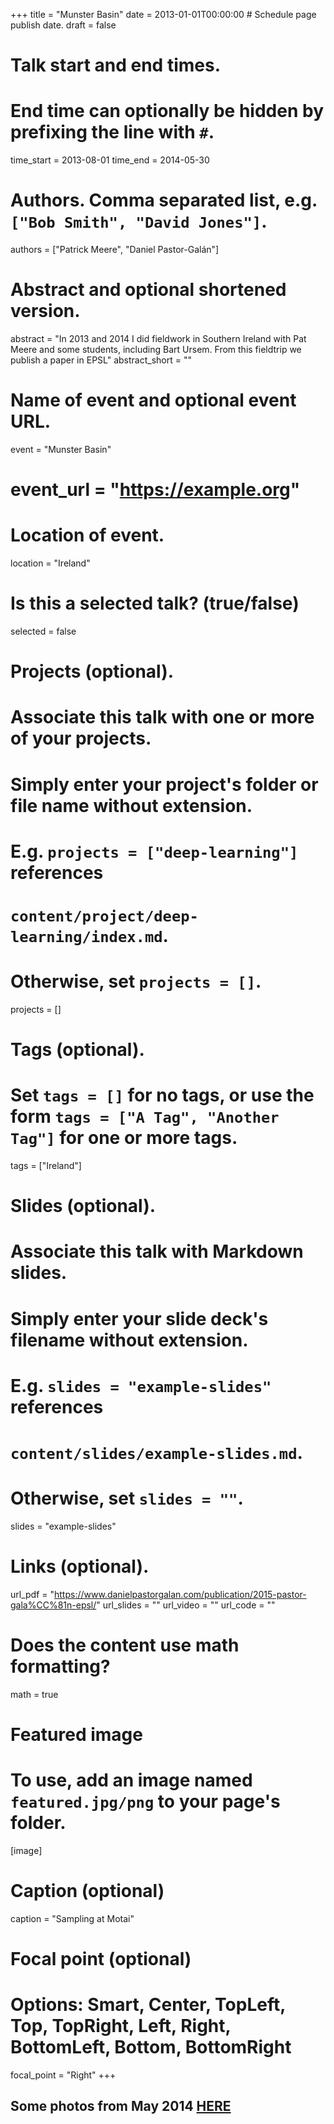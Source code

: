 +++
title = "Munster Basin"
date = 2013-01-01T00:00:00  # Schedule page publish date.
draft = false

# Talk start and end times.
#   End time can optionally be hidden by prefixing the line with `#`.
time_start = 2013-08-01
time_end = 2014-05-30

# Authors. Comma separated list, e.g. `["Bob Smith", "David Jones"]`.
authors = ["Patrick Meere", "Daniel Pastor-Galán"]

# Abstract and optional shortened version.
abstract = "In 2013 and 2014 I did fieldwork in Southern Ireland with Pat Meere and some students, including Bart Ursem. From this fieldtrip we publish a paper in EPSL"
abstract_short = ""

# Name of event and optional event URL.
 event = "Munster Basin"
# event_url = "https://example.org"

# Location of event.
location = "Ireland"

# Is this a selected talk? (true/false)
selected = false

# Projects (optional).
#   Associate this talk with one or more of your projects.
#   Simply enter your project's folder or file name without extension.
#   E.g. `projects = ["deep-learning"]` references 
#   `content/project/deep-learning/index.md`.
#   Otherwise, set `projects = []`.
projects = []

# Tags (optional).
#   Set `tags = []` for no tags, or use the form `tags = ["A Tag", "Another Tag"]` for one or more tags.
tags = ["Ireland"]

# Slides (optional).
#   Associate this talk with Markdown slides.
#   Simply enter your slide deck's filename without extension.
#   E.g. `slides = "example-slides"` references 
#   `content/slides/example-slides.md`.
#   Otherwise, set `slides = ""`.
slides = "example-slides"

# Links (optional).
url_pdf = "https://www.danielpastorgalan.com/publication/2015-pastor-gala%CC%81n-epsl/"
url_slides = ""
url_video = ""
url_code = ""

# Does the content use math formatting?
math = true

# Featured image
# To use, add an image named `featured.jpg/png` to your page's folder. 
[image]
  # Caption (optional)
  caption = "Sampling at Motai"

  # Focal point (optional)
  # Options: Smart, Center, TopLeft, Top, TopRight, Left, Right, BottomLeft, Bottom, BottomRight
  focal_point = "Right"
+++

## Some photos from May 2014 [HERE](https://goo.gl/photos/kx1hiku9UXAC9QXs6)

